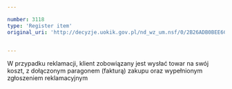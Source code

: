 ```yaml
---

number: 3118
type: 'Register item'
original_uri: 'http://decyzje.uokik.gov.pl/nd_wz_um.nsf/0/2B26ADB0BEE6C86AC12579F8003E9A1F?OpenDocument'


---
```


W przypadku reklamacji, klient zobowiązany jest wysłać towar na swój koszt, z dołączonym paragonem (fakturą) zakupu oraz wypełnionym zgłoszeniem reklamacyjnym

